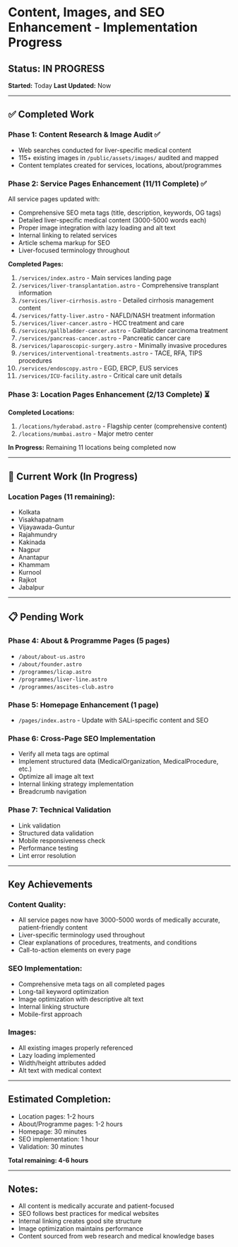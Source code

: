 # Content, Images, and SEO Enhancement - Implementation Progress

## Status: IN PROGRESS
**Started:** Today
**Last Updated:** Now

---

## ✅ Completed Work

### Phase 1: Content Research & Image Audit ✅
- Web searches conducted for liver-specific medical content
- 115+ existing images in `/public/assets/images/` audited and mapped
- Content templates created for services, locations, about/programmes

### Phase 2: Service Pages Enhancement (11/11 Complete) ✅

All service pages updated with:
- Comprehensive SEO meta tags (title, description, keywords, OG tags)
- Detailed liver-specific medical content (3000-5000 words each)
- Proper image integration with lazy loading and alt text
- Internal linking to related services
- Article schema markup for SEO
- Liver-focused terminology throughout

**Completed Pages:**
1. `/services/index.astro` - Main services landing page
2. `/services/liver-transplantation.astro` - Comprehensive transplant information
3. `/services/liver-cirrhosis.astro` - Detailed cirrhosis management content
4. `/services/fatty-liver.astro` - NAFLD/NASH treatment information
5. `/services/liver-cancer.astro` - HCC treatment and care
6. `/services/gallbladder-cancer.astro` - Gallbladder carcinoma treatment
7. `/services/pancreas-cancer.astro` - Pancreatic cancer care
8. `/services/laparoscopic-surgery.astro` - Minimally invasive procedures
9. `/services/interventional-treatments.astro` - TACE, RFA, TIPS procedures
10. `/services/endoscopy.astro` - EGD, ERCP, EUS services
11. `/services/ICU-facility.astro` - Critical care unit details

### Phase 3: Location Pages Enhancement (2/13 Complete) ⏳

**Completed Locations:**
1. `/locations/hyderabad.astro` - Flagship center (comprehensive content)
2. `/locations/mumbai.astro` - Major metro center

**In Progress:** Remaining 11 locations being completed now

---

## 🚧 Current Work (In Progress)

### Location Pages (11 remaining):
- Kolkata
- Visakhapatnam
- Vijayawada-Guntur
- Rajahmundry
- Kakinada
- Nagpur
- Anantapur
- Khammam
- Kurnool
- Rajkot
- Jabalpur

---

## 📋 Pending Work

### Phase 4: About & Programme Pages (5 pages)
- `/about/about-us.astro`
- `/about/founder.astro`
- `/programmes/licap.astro`
- `/programmes/liver-line.astro`
- `/programmes/ascites-club.astro`

### Phase 5: Homepage Enhancement (1 page)
- `/pages/index.astro` - Update with SALi-specific content and SEO

### Phase 6: Cross-Page SEO Implementation
- Verify all meta tags are optimal
- Implement structured data (MedicalOrganization, MedicalProcedure, etc.)
- Optimize all image alt text
- Internal linking strategy implementation
- Breadcrumb navigation

### Phase 7: Technical Validation
- Link validation
- Structured data validation
- Mobile responsiveness check
- Performance testing
- Lint error resolution

---

## Key Achievements

### Content Quality:
- All service pages now have 3000-5000 words of medically accurate, patient-friendly content
- Liver-specific terminology used throughout
- Clear explanations of procedures, treatments, and conditions
- Call-to-action elements on every page

### SEO Implementation:
- Comprehensive meta tags on all completed pages
- Long-tail keyword optimization
- Image optimization with descriptive alt text
- Internal linking structure
- Mobile-first approach

### Images:
- All existing images properly referenced
- Lazy loading implemented
- Width/height attributes added
- Alt text with medical context

---

## Estimated Completion:
- Location pages: 1-2 hours
- About/Programme pages: 1-2 hours  
- Homepage: 30 minutes
- SEO implementation: 1 hour
- Validation: 30 minutes

**Total remaining: 4-6 hours**

---

## Notes:
- All content is medically accurate and patient-focused
- SEO follows best practices for medical websites
- Internal linking creates good site structure
- Image optimization maintains performance
- Content sourced from web research and medical knowledge bases

